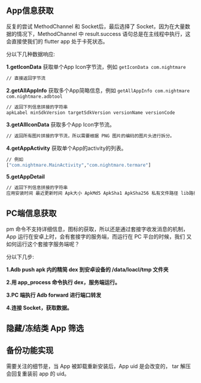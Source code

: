 ## App信息获取
反复的尝试 MethodChannel 和 Socket后，最后选择了 Socket，因为在大量数据的情况下，MethodChannel 中 result.success 语句总是在主线程中执行，这
会直接使我们的 flutter app 处于卡死状态。

分以下几种数据响应:

**1.getIconData**
获取单个App Icon字节流，例如 `getIconData com.nightmare`
```sh
// 直接返回字节流
```

**2.getAllAppInfo**
获取多个App简略信息，例如 `getAllAppInfo com.nightmare com.nightmare.adbtool`
```sh
// 返回下列信息拼接的字符串
apkLabel minSdkVersion targetSdkVersion versionName versionCode
```

**3.getAllIconData**
获取多个App Icon字节流。
```sh
// 返回所有图片拼接的字节流，所以需要根据 PNG 图片的编码的图片头进行拆分。
```

**4.getAppActivity**
获取单个App的activity的列表。
```sh
// 例如
["com.nightmare.MainActivity","com.nightmare.termare"]
```

**5.getAppDetail**
```sh
// 返回下列信息拼接的字符串
应用安装时间 最近更新时间 Apk大小 ApkMd5 ApkSha1 ApkSha256 私有文件路径 lib路径
```
## PC端信息获取
pm 命令不支持详细信息，图标的获取，所以还是通过套接字收发消息的机制，
App 运行在安卓上时，会有套接字的服务端，而运行在 PC 平台的时候，我们
又如何运行这个套接字服务端呢？

分以下几步:

**1.Adb push apk 内的精简 dex 到安卓设备的 /data/loacl/tmp 文件夹**

**2.用 app_process 命令执行 dex，服务端运行。**

**3.PC 端执行 Adb forward 进行端口转发**

**4.连接 Socket，获取数据。**

## 隐藏/冻结类 App 筛选


## 备份功能实现
需要关注的细节是，当 App 被卸载重新安装后，App uid 是会改变的，
tar 解压会回复重装前 app 的 uid。